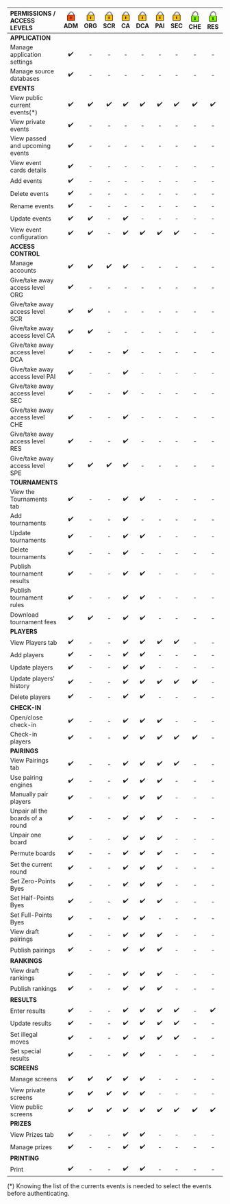 <!-- Do not edit this table manually, use script generate_access_levels_doc.py instead. -->

| PERMISSIONS / ACCESS LEVELS      | ![admin](../../assets/images/access-levels/lock-admin-small.png)<br/>ADM | ![account](../../assets/images/access-levels/lock-account-small.png)<br/>ORG | ![account](../../assets/images/access-levels/lock-account-small.png)<br/>SCR | ![account](../../assets/images/access-levels/lock-account-small.png)<br/>CA | ![account](../../assets/images/access-levels/lock-account-small.png)<br/>DCA | ![account](../../assets/images/access-levels/lock-account-small.png)<br/>PAI | ![account](../../assets/images/access-levels/lock-account-small.png)<br/>SEC | ![no-account](../../assets/images/access-levels/lock-no-account-small.png)<br/>CHE | ![no-account](../../assets/images/access-levels/lock-no-account-small.png)<br/>RES | ![no-account](../../assets/images/access-levels/lock-no-account-small.png)<br/>SPE |         -          |
|:---------------------------------|:------------------------------------------------------------------------:|:----------------------------------------------------------------------------:|:----------------------------------------------------------------------------:|:---------------------------------------------------------------------------:|:----------------------------------------------------------------------------:|:----------------------------------------------------------------------------:|:----------------------------------------------------------------------------:|:----------------------------------------------------------------------------------:|:----------------------------------------------------------------------------------:|:----------------------------------------------------------------------------------:|:------------------:|
| **APPLICATION**                  |                                                                          |                                                                              |                                                                              |                                                                             |                                                                              |                                                                              |                                                                              |                                                                                    |                                                                                    |                                                                                    |                    |
| Manage application settings      |                            :heavy_check_mark:                            |                                      -                                       |                                      -                                       |                                      -                                      |                                      -                                       |                                      -                                       |                                      -                                       |                                         -                                          |                                         -                                          |                                         -                                          |         -          |
| Manage source databases          |                            :heavy_check_mark:                            |                                      -                                       |                                      -                                       |                                      -                                      |                                      -                                       |                                      -                                       |                                      -                                       |                                         -                                          |                                         -                                          |                                         -                                          |         -          |
| **EVENTS**                       |                                                                          |                                                                              |                                                                              |                                                                             |                                                                              |                                                                              |                                                                              |                                                                                    |                                                                                    |                                                                                    |                    |
| View public current events(*)    |                            :heavy_check_mark:                            |                              :heavy_check_mark:                              |                              :heavy_check_mark:                              |                             :heavy_check_mark:                              |                              :heavy_check_mark:                              |                              :heavy_check_mark:                              |                              :heavy_check_mark:                              |                                 :heavy_check_mark:                                 |                                 :heavy_check_mark:                                 |                                 :heavy_check_mark:                                 | :heavy_check_mark: |
| View private events              |                            :heavy_check_mark:                            |                                      -                                       |                                      -                                       |                                      -                                      |                                      -                                       |                                      -                                       |                                      -                                       |                                         -                                          |                                         -                                          |                                         -                                          |         -          |
| View passed and upcoming events  |                            :heavy_check_mark:                            |                                      -                                       |                                      -                                       |                                      -                                      |                                      -                                       |                                      -                                       |                                      -                                       |                                         -                                          |                                         -                                          |                                         -                                          |         -          |
| View event cards details         |                            :heavy_check_mark:                            |                                      -                                       |                                      -                                       |                                      -                                      |                                      -                                       |                                      -                                       |                                      -                                       |                                         -                                          |                                         -                                          |                                         -                                          |         -          |
| Add events                       |                            :heavy_check_mark:                            |                                      -                                       |                                      -                                       |                                      -                                      |                                      -                                       |                                      -                                       |                                      -                                       |                                         -                                          |                                         -                                          |                                         -                                          |         -          |
| Delete events                    |                            :heavy_check_mark:                            |                                      -                                       |                                      -                                       |                                      -                                      |                                      -                                       |                                      -                                       |                                      -                                       |                                         -                                          |                                         -                                          |                                         -                                          |         -          |
| Rename events                    |                            :heavy_check_mark:                            |                                      -                                       |                                      -                                       |                                      -                                      |                                      -                                       |                                      -                                       |                                      -                                       |                                         -                                          |                                         -                                          |                                         -                                          |         -          |
| Update events                    |                            :heavy_check_mark:                            |                              :heavy_check_mark:                              |                                      -                                       |                             :heavy_check_mark:                              |                                      -                                       |                                      -                                       |                                      -                                       |                                         -                                          |                                         -                                          |                                         -                                          |         -          |
| View event configuration         |                            :heavy_check_mark:                            |                              :heavy_check_mark:                              |                                      -                                       |                             :heavy_check_mark:                              |                              :heavy_check_mark:                              |                              :heavy_check_mark:                              |                              :heavy_check_mark:                              |                                         -                                          |                                         -                                          |                                         -                                          |         -          |
| **ACCESS CONTROL**               |                                                                          |                                                                              |                                                                              |                                                                             |                                                                              |                                                                              |                                                                              |                                                                                    |                                                                                    |                                                                                    |                    |
| Manage accounts                  |                            :heavy_check_mark:                            |                              :heavy_check_mark:                              |                              :heavy_check_mark:                              |                             :heavy_check_mark:                              |                                      -                                       |                                      -                                       |                                      -                                       |                                         -                                          |                                         -                                          |                                         -                                          |         -          |
| Give/take away access level ORG  |                            :heavy_check_mark:                            |                                      -                                       |                                      -                                       |                                      -                                      |                                      -                                       |                                      -                                       |                                      -                                       |                                         -                                          |                                         -                                          |                                         -                                          |         -          |
| Give/take away access level SCR  |                            :heavy_check_mark:                            |                              :heavy_check_mark:                              |                                      -                                       |                                      -                                      |                                      -                                       |                                      -                                       |                                      -                                       |                                         -                                          |                                         -                                          |                                         -                                          |         -          |
| Give/take away access level CA   |                            :heavy_check_mark:                            |                              :heavy_check_mark:                              |                                      -                                       |                                      -                                      |                                      -                                       |                                      -                                       |                                      -                                       |                                         -                                          |                                         -                                          |                                         -                                          |         -          |
| Give/take away access level DCA  |                            :heavy_check_mark:                            |                                      -                                       |                                      -                                       |                             :heavy_check_mark:                              |                                      -                                       |                                      -                                       |                                      -                                       |                                         -                                          |                                         -                                          |                                         -                                          |         -          |
| Give/take away access level PAI  |                            :heavy_check_mark:                            |                                      -                                       |                                      -                                       |                             :heavy_check_mark:                              |                                      -                                       |                                      -                                       |                                      -                                       |                                         -                                          |                                         -                                          |                                         -                                          |         -          |
| Give/take away access level SEC  |                            :heavy_check_mark:                            |                                      -                                       |                                      -                                       |                             :heavy_check_mark:                              |                                      -                                       |                                      -                                       |                                      -                                       |                                         -                                          |                                         -                                          |                                         -                                          |         -          |
| Give/take away access level CHE  |                            :heavy_check_mark:                            |                                      -                                       |                                      -                                       |                             :heavy_check_mark:                              |                                      -                                       |                                      -                                       |                                      -                                       |                                         -                                          |                                         -                                          |                                         -                                          |         -          |
| Give/take away access level RES  |                            :heavy_check_mark:                            |                                      -                                       |                                      -                                       |                             :heavy_check_mark:                              |                                      -                                       |                                      -                                       |                                      -                                       |                                         -                                          |                                         -                                          |                                         -                                          |         -          |
| Give/take away access level SPE  |                            :heavy_check_mark:                            |                              :heavy_check_mark:                              |                              :heavy_check_mark:                              |                             :heavy_check_mark:                              |                                      -                                       |                                      -                                       |                                      -                                       |                                         -                                          |                                         -                                          |                                         -                                          |         -          |
| **TOURNAMENTS**                  |                                                                          |                                                                              |                                                                              |                                                                             |                                                                              |                                                                              |                                                                              |                                                                                    |                                                                                    |                                                                                    |                    |
| View the Tournaments tab         |                            :heavy_check_mark:                            |                                      -                                       |                                      -                                       |                             :heavy_check_mark:                              |                              :heavy_check_mark:                              |                                      -                                       |                                      -                                       |                                         -                                          |                                         -                                          |                                         -                                          |         -          |
| Add tournaments                  |                            :heavy_check_mark:                            |                                      -                                       |                                      -                                       |                             :heavy_check_mark:                              |                                      -                                       |                                      -                                       |                                      -                                       |                                         -                                          |                                         -                                          |                                         -                                          |         -          |
| Update tournaments               |                            :heavy_check_mark:                            |                                      -                                       |                                      -                                       |                             :heavy_check_mark:                              |                              :heavy_check_mark:                              |                                      -                                       |                                      -                                       |                                         -                                          |                                         -                                          |                                         -                                          |         -          |
| Delete tournaments               |                            :heavy_check_mark:                            |                                      -                                       |                                      -                                       |                             :heavy_check_mark:                              |                                      -                                       |                                      -                                       |                                      -                                       |                                         -                                          |                                         -                                          |                                         -                                          |         -          |
| Publish tournament results       |                            :heavy_check_mark:                            |                                      -                                       |                                      -                                       |                             :heavy_check_mark:                              |                              :heavy_check_mark:                              |                                      -                                       |                                      -                                       |                                         -                                          |                                         -                                          |                                         -                                          |         -          |
| Publish tournament rules         |                            :heavy_check_mark:                            |                                      -                                       |                                      -                                       |                             :heavy_check_mark:                              |                              :heavy_check_mark:                              |                                      -                                       |                                      -                                       |                                         -                                          |                                         -                                          |                                         -                                          |         -          |
| Download tournament fees         |                            :heavy_check_mark:                            |                              :heavy_check_mark:                              |                                      -                                       |                             :heavy_check_mark:                              |                              :heavy_check_mark:                              |                                      -                                       |                                      -                                       |                                         -                                          |                                         -                                          |                                         -                                          |         -          |
| **PLAYERS**                      |                                                                          |                                                                              |                                                                              |                                                                             |                                                                              |                                                                              |                                                                              |                                                                                    |                                                                                    |                                                                                    |                    |
| View Players tab                 |                            :heavy_check_mark:                            |                                      -                                       |                                      -                                       |                             :heavy_check_mark:                              |                              :heavy_check_mark:                              |                              :heavy_check_mark:                              |                              :heavy_check_mark:                              |                                         -                                          |                                         -                                          |                                         -                                          |         -          |
| Add players                      |                            :heavy_check_mark:                            |                                      -                                       |                                      -                                       |                             :heavy_check_mark:                              |                              :heavy_check_mark:                              |                                      -                                       |                                      -                                       |                                         -                                          |                                         -                                          |                                         -                                          |         -          |
| Update players                   |                            :heavy_check_mark:                            |                                      -                                       |                                      -                                       |                             :heavy_check_mark:                              |                              :heavy_check_mark:                              |                                      -                                       |                                      -                                       |                                         -                                          |                                         -                                          |                                         -                                          |         -          |
| Update players' history          |                            :heavy_check_mark:                            |                                      -                                       |                                      -                                       |                             :heavy_check_mark:                              |                              :heavy_check_mark:                              |                              :heavy_check_mark:                              |                              :heavy_check_mark:                              |                                 :heavy_check_mark:                                 |                                         -                                          |                                         -                                          |         -          |
| Delete players                   |                            :heavy_check_mark:                            |                                      -                                       |                                      -                                       |                             :heavy_check_mark:                              |                              :heavy_check_mark:                              |                                      -                                       |                                      -                                       |                                         -                                          |                                         -                                          |                                         -                                          |         -          |
| **CHECK-IN**                     |                                                                          |                                                                              |                                                                              |                                                                             |                                                                              |                                                                              |                                                                              |                                                                                    |                                                                                    |                                                                                    |                    |
| Open/close check-in              |                            :heavy_check_mark:                            |                                      -                                       |                                      -                                       |                             :heavy_check_mark:                              |                              :heavy_check_mark:                              |                              :heavy_check_mark:                              |                                      -                                       |                                         -                                          |                                         -                                          |                                         -                                          |         -          |
| Check-in players                 |                            :heavy_check_mark:                            |                                      -                                       |                                      -                                       |                             :heavy_check_mark:                              |                              :heavy_check_mark:                              |                              :heavy_check_mark:                              |                              :heavy_check_mark:                              |                                 :heavy_check_mark:                                 |                                         -                                          |                                         -                                          |         -          |
| **PAIRINGS**                     |                                                                          |                                                                              |                                                                              |                                                                             |                                                                              |                                                                              |                                                                              |                                                                                    |                                                                                    |                                                                                    |                    |
| View Pairings tab                |                            :heavy_check_mark:                            |                                      -                                       |                                      -                                       |                             :heavy_check_mark:                              |                              :heavy_check_mark:                              |                              :heavy_check_mark:                              |                              :heavy_check_mark:                              |                                         -                                          |                                         -                                          |                                         -                                          |         -          |
| Use pairing engines              |                            :heavy_check_mark:                            |                                      -                                       |                                      -                                       |                             :heavy_check_mark:                              |                              :heavy_check_mark:                              |                              :heavy_check_mark:                              |                                      -                                       |                                         -                                          |                                         -                                          |                                         -                                          |         -          |
| Manually pair players            |                            :heavy_check_mark:                            |                                      -                                       |                                      -                                       |                             :heavy_check_mark:                              |                              :heavy_check_mark:                              |                              :heavy_check_mark:                              |                                      -                                       |                                         -                                          |                                         -                                          |                                         -                                          |         -          |
| Unpair all the boards of a round |                            :heavy_check_mark:                            |                                      -                                       |                                      -                                       |                             :heavy_check_mark:                              |                              :heavy_check_mark:                              |                              :heavy_check_mark:                              |                                      -                                       |                                         -                                          |                                         -                                          |                                         -                                          |         -          |
| Unpair one board                 |                            :heavy_check_mark:                            |                                      -                                       |                                      -                                       |                             :heavy_check_mark:                              |                              :heavy_check_mark:                              |                              :heavy_check_mark:                              |                                      -                                       |                                         -                                          |                                         -                                          |                                         -                                          |         -          |
| Permute boards                   |                            :heavy_check_mark:                            |                                      -                                       |                                      -                                       |                             :heavy_check_mark:                              |                              :heavy_check_mark:                              |                              :heavy_check_mark:                              |                                      -                                       |                                         -                                          |                                         -                                          |                                         -                                          |         -          |
| Set the current round            |                            :heavy_check_mark:                            |                                      -                                       |                                      -                                       |                             :heavy_check_mark:                              |                              :heavy_check_mark:                              |                              :heavy_check_mark:                              |                                      -                                       |                                         -                                          |                                         -                                          |                                         -                                          |         -          |
| Set Zero-Points Byes             |                            :heavy_check_mark:                            |                                      -                                       |                                      -                                       |                             :heavy_check_mark:                              |                              :heavy_check_mark:                              |                              :heavy_check_mark:                              |                                      -                                       |                                         -                                          |                                         -                                          |                                         -                                          |         -          |
| Set Half-Points Byes             |                            :heavy_check_mark:                            |                                      -                                       |                                      -                                       |                             :heavy_check_mark:                              |                              :heavy_check_mark:                              |                              :heavy_check_mark:                              |                                      -                                       |                                         -                                          |                                         -                                          |                                         -                                          |         -          |
| Set Full-Points Byes             |                            :heavy_check_mark:                            |                                      -                                       |                                      -                                       |                             :heavy_check_mark:                              |                              :heavy_check_mark:                              |                                      -                                       |                                      -                                       |                                         -                                          |                                         -                                          |                                         -                                          |         -          |
| View draft pairings              |                            :heavy_check_mark:                            |                                      -                                       |                                      -                                       |                             :heavy_check_mark:                              |                              :heavy_check_mark:                              |                              :heavy_check_mark:                              |                                      -                                       |                                         -                                          |                                         -                                          |                                         -                                          |         -          |
| Publish pairings                 |                            :heavy_check_mark:                            |                                      -                                       |                                      -                                       |                             :heavy_check_mark:                              |                              :heavy_check_mark:                              |                              :heavy_check_mark:                              |                                      -                                       |                                         -                                          |                                         -                                          |                                         -                                          |         -          |
| **RANKINGS**                     |                                                                          |                                                                              |                                                                              |                                                                             |                                                                              |                                                                              |                                                                              |                                                                                    |                                                                                    |                                                                                    |                    |
| View draft rankings              |                            :heavy_check_mark:                            |                                      -                                       |                                      -                                       |                             :heavy_check_mark:                              |                              :heavy_check_mark:                              |                              :heavy_check_mark:                              |                                      -                                       |                                         -                                          |                                         -                                          |                                         -                                          |         -          |
| Publish rankings                 |                            :heavy_check_mark:                            |                                      -                                       |                                      -                                       |                             :heavy_check_mark:                              |                              :heavy_check_mark:                              |                              :heavy_check_mark:                              |                                      -                                       |                                         -                                          |                                         -                                          |                                         -                                          |         -          |
| **RESULTS**                      |                                                                          |                                                                              |                                                                              |                                                                             |                                                                              |                                                                              |                                                                              |                                                                                    |                                                                                    |                                                                                    |                    |
| Enter results                    |                            :heavy_check_mark:                            |                                      -                                       |                                      -                                       |                             :heavy_check_mark:                              |                              :heavy_check_mark:                              |                              :heavy_check_mark:                              |                              :heavy_check_mark:                              |                                         -                                          |                                 :heavy_check_mark:                                 |                                         -                                          |         -          |
| Update results                   |                            :heavy_check_mark:                            |                                      -                                       |                                      -                                       |                             :heavy_check_mark:                              |                              :heavy_check_mark:                              |                              :heavy_check_mark:                              |                              :heavy_check_mark:                              |                                         -                                          |                                         -                                          |                                         -                                          |         -          |
| Set illegal moves                |                            :heavy_check_mark:                            |                                      -                                       |                                      -                                       |                             :heavy_check_mark:                              |                              :heavy_check_mark:                              |                              :heavy_check_mark:                              |                              :heavy_check_mark:                              |                                         -                                          |                                         -                                          |                                         -                                          |         -          |
| Set special results              |                            :heavy_check_mark:                            |                                      -                                       |                                      -                                       |                             :heavy_check_mark:                              |                              :heavy_check_mark:                              |                                      -                                       |                                      -                                       |                                         -                                          |                                         -                                          |                                         -                                          |         -          |
| **SCREENS**                      |                                                                          |                                                                              |                                                                              |                                                                             |                                                                              |                                                                              |                                                                              |                                                                                    |                                                                                    |                                                                                    |                    |
| Manage screens                   |                            :heavy_check_mark:                            |                              :heavy_check_mark:                              |                              :heavy_check_mark:                              |                             :heavy_check_mark:                              |                              :heavy_check_mark:                              |                                      -                                       |                                      -                                       |                                         -                                          |                                         -                                          |                                         -                                          |         -          |
| View private screens             |                            :heavy_check_mark:                            |                              :heavy_check_mark:                              |                              :heavy_check_mark:                              |                             :heavy_check_mark:                              |                              :heavy_check_mark:                              |                                      -                                       |                                      -                                       |                                         -                                          |                                         -                                          |                                         -                                          |         -          |
| View public screens              |                            :heavy_check_mark:                            |                              :heavy_check_mark:                              |                              :heavy_check_mark:                              |                             :heavy_check_mark:                              |                              :heavy_check_mark:                              |                              :heavy_check_mark:                              |                              :heavy_check_mark:                              |                                 :heavy_check_mark:                                 |                                 :heavy_check_mark:                                 |                                 :heavy_check_mark:                                 |         -          |
| **PRIZES**                       |                                                                          |                                                                              |                                                                              |                                                                             |                                                                              |                                                                              |                                                                              |                                                                                    |                                                                                    |                                                                                    |                    |
| View Prizes tab                  |                            :heavy_check_mark:                            |                                      -                                       |                                      -                                       |                             :heavy_check_mark:                              |                              :heavy_check_mark:                              |                                      -                                       |                                      -                                       |                                         -                                          |                                         -                                          |                                         -                                          |         -          |
| Manage prizes                    |                            :heavy_check_mark:                            |                                      -                                       |                                      -                                       |                             :heavy_check_mark:                              |                              :heavy_check_mark:                              |                                      -                                       |                                      -                                       |                                         -                                          |                                         -                                          |                                         -                                          |         -          |
| **PRINTING**                     |                                                                          |                                                                              |                                                                              |                                                                             |                                                                              |                                                                              |                                                                              |                                                                                    |                                                                                    |                                                                                    |                    |
| Print                            |                            :heavy_check_mark:                            |                                      -                                       |                                      -                                       |                             :heavy_check_mark:                              |                              :heavy_check_mark:                              |                                      -                                       |                                      -                                       |                                         -                                          |                                         -                                          |                                         -                                          |         -          |

(*) Knowing the list of the currents events is needed to select the events before authenticating.

<!-- Generated by script generate_access_levels_doc.py on 2025-09-17 15:56 -->
